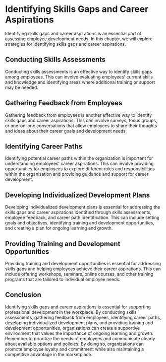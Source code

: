 Identifying Skills Gaps and Career Aspirations
===============================================================================================

Identifying skills gaps and career aspirations is an essential part of assessing employee development needs. In this chapter, we will explore strategies for identifying skills gaps and career aspirations.

Conducting Skills Assessments
-----------------------------

Conducting skills assessments is an effective way to identify skills gaps among employees. This can involve evaluating employees' current skills and knowledge and identifying areas where additional training or support may be needed.

Gathering Feedback from Employees
---------------------------------

Gathering feedback from employees is another effective way to identify skills gaps and career aspirations. This can involve surveys, focus groups, or one-on-one conversations that allow employees to share their thoughts and ideas about their career goals and development needs.

Identifying Career Paths
------------------------

Identifying potential career paths within the organization is important for understanding employees' career aspirations. This can involve providing opportunities for employees to explore different roles and responsibilities within the organization and providing guidance and support for career development.

Developing Individualized Development Plans
-------------------------------------------

Developing individualized development plans is essential for addressing the skills gaps and career aspirations identified through skills assessments, employee feedback, and career path identification. This can include setting goals and objectives, identifying training and development opportunities, and creating a plan for ongoing learning and growth.

Providing Training and Development Opportunities
------------------------------------------------

Providing training and development opportunities is essential for addressing skills gaps and helping employees achieve their career aspirations. This can include offering workshops, seminars, online courses, and other training programs that are tailored to individual employee needs.

Conclusion
----------

Identifying skills gaps and career aspirations is essential for supporting professional development in the workplace. By conducting skills assessments, gathering feedback from employees, identifying career paths, developing individualized development plans, and providing training and development opportunities, organizations can create a supportive environment that values the importance of ongoing learning and growth. Remember to prioritize the needs of employees and communicate clearly about available options and policies. By doing so, organizations can promote employee loyalty and commitment while also maintaining a competitive advantage in the marketplace.
